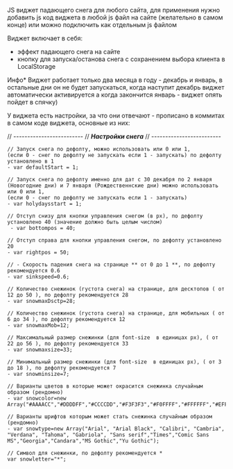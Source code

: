 JS виджет падающего снега для любого сайта, 
для применения нужно добавить js код виджета в любой js файл на сайте (желательно в самом конце)
или можно подключить как отдельным js файлом

Виджет включает в себя:
- эффект падающего снега на сайте
- кнопку для запуска/останова снега с сохранением выбора клиента в LocalStorage

Инфо*
Виджет работает только два месяца в году - декабрь и январь, в остальные дни он не будет запускаться,
когда наступит декабрь виджет автоматически активируется а когда закончится январь - виджет опять пойдет в спячку)

У виджета есть настройки, за что они отвечают - прописано в коммитах в самом коде виджета,
основные из них:

   // -------------------------
    // ***Настройки снега***
   // -------------------------

    // Запуск снега по дефолту, можно использовать или 0 или 1,  
    (если 0 - снег по дефолту не запускать если 1 - запускать) по дефолту установлено в 1
    - var defaultStart = 1;

    // Запуск снега по дефолту именно для дат c 30 декабря по 2 января (Новогодние дни) и 7 января (Рождественнские дни) можно использовать или 0 или 1,  
    (если 0 - снег по дефолту не запускать если 1 - запускать)
    - var holydaysstart = 1;

    // Отступ снизу для кнопки управления снегом (в px), по дефолту установлено 40 (значение должно быть целым числом)
     - var bottompos = 40;

    // Отступ справа для кнопки управления снегом, по дефолту установлено 20
    - var rightpos = 50;

    // - Скорость падения снега на странице ** от 0 до 1 **, по дефолту рекомендуется 0.6
    - var sinkspeed=0.6; 

    // Количество снежинок (густота снега) на странице, для десктопов ( от 12 до 50 ), по дефолту рекомендуется 28
    - var snowmaxDsctp=28;

    // Количество снежинок (густота снега) на странице, для мобильных ( от 6 до 34 ), по дефолту рекомендуется 12
    - var snowmaxMob=12;

    // Максимальный размер снежинки (для font-size  в единицах px), ( от 22 до 56 ), по дефолту рекомендуется 33
    - var snowmaxsize=33;

    // Минимальный размер снежинки (для font-size  в единицах px), ( от 3 до 18 ), по дефолту рекомендуется 7
    - var snowminsize=7;

    // Варианты цветов в которые может окрасится снежинка случайным образом (рендомно)
    - var snowcolor=new Array("#AAAACC","#DDDDFF","#CCCCDD","#F3F3F3","#F0FFFF","#FFFFFF","#EFF5FF");

    // Варианты шрифтов которым может стать снежинка случайным образом (рендомно)
    - var snowtype=new Array("Arial", "Arial Black", "Calibri", "Cambria", "Verdana", "Tahoma", "Gabriola", "Sans serif","Times","Comic Sans MS","Georgia","Candara","MS Gothic","Yu Gothic");
   
    // Символ для снежинки, по дефолту рекомендуется * 
    var snowletter="*";
